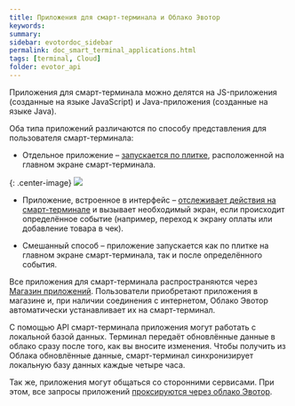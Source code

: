 ```yaml
---
title: Приложения для смарт-терминала и Облако Эвотор
keywords:
summary:
sidebar: evotordoc_sidebar
permalink: doc_smart_terminal_applications.html
tags: [terminal, Cloud]
folder: evotor_api
---
```


Приложения для смарт-терминала можно делятся на JS-приложения (созданные на языке JavaScript) и Java-приложения (созданные на языке Java).

Оба типа приложений различаются по способу представления для пользователя смарт-терминала:

*   Отдельное приложение – [запускается по плитке](./doc_java_app_icon.html), расположенной на главном экране смарт-терминала.

   {: .center-image}
   ![](images\Tile_example.png)

*   Приложение, встроенное в интерфейс – [отслеживает действия на смарт-терминале](./doc_java_receipt_interactions.html) и вызывает необходимый экран, если происходит определённое событие (например, переход к экрану оплаты или добавление товара в чек).

*   Смешанный способ – приложение запускается как по плитке на главном экране смарт-терминала, так и после определённого события.

Все приложения для смарт-терминала распространяются через [Магазин приложений](https://market.evotor.ru/). Пользователи приобретают приложения в магазине и, при наличии соединения с интернетом, Облако Эвотор автоматически устанавливает их на смарт-терминал.

С помощью API смарт-терминала приложения могут работать с локальной базой данных. Терминал передаёт обновлённые данные в облако сразу после того, как вы вносите изменения. Чтобы получить из Облака обновлённые данные, смарт-терминал синхронизирует локальную базу данных каждые четыре часа.

Так же, приложения могут общаться со сторонними сервисами. При этом, все запросы приложений [проксируются через облако Эвотор](./doc_java_third_party_service_communication.html).
